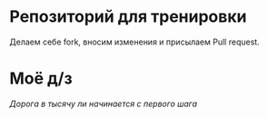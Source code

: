 # Репозиторий для тренировки

Делаем себе fork, вносим изменения и присылаем Pull request.

# Моё д/з

*Дорога в тысячу ли начинается с первого шага*
